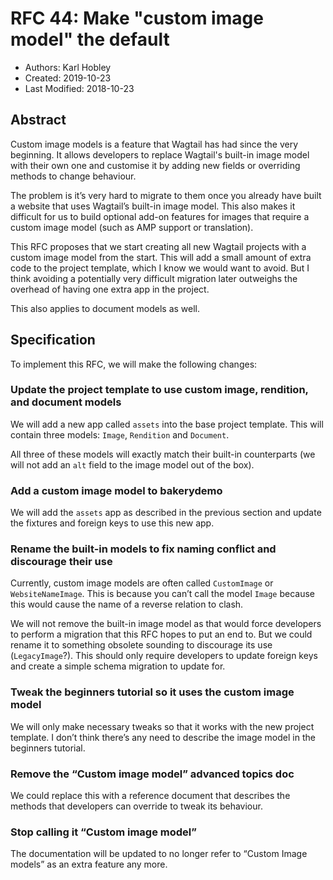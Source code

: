 # RFC 44: Make "custom image model" the default

* Authors: Karl Hobley
* Created: 2019-10-23
* Last Modified: 2018-10-23

## Abstract

Custom image models is a feature that Wagtail has had since the very beginning. It allows developers to replace Wagtail's built-in image model with their own one and customise it by adding new fields or overriding methods to change behaviour.

The problem is it’s very hard to migrate to them once you already have built a website that uses Wagtail’s built-in image model. This also makes it difficult for us to build optional add-on features for images that require a custom image model (such as AMP support or translation).

This RFC proposes that we start creating all new Wagtail projects with a custom image model from the start. This will add a small amount of extra code to the project template, which I know we would want to avoid. But I think avoiding a potentially very difficult migration later outweighs the overhead of having one extra app in the project.

This also applies to document models as well.

## Specification

To implement this RFC, we will make the following changes:


### Update the project template to use custom image, rendition, and document models

We will add a new app called `assets` into the base project template. This will contain three models: `Image`, `Rendition` and `Document`.

All three of these models will exactly match their built-in counterparts (we will not add an `alt` field to the image model out of the box).


### Add a custom image model to bakerydemo

We will add the `assets` app as described in the previous section and update the fixtures and foreign keys to use this new app.


### Rename the built-in models to fix naming conflict and discourage their use

Currently, custom image models are often called `CustomImage` or `WebsiteNameImage`. This is because you can’t call the model `Image` because this would cause the name of a reverse relation to clash.

We will not remove the built-in image model as that would force developers to perform a migration that this RFC hopes to put an end to. But we could rename it to something obsolete sounding to discourage its use (`LegacyImage`?). This should only require developers to update foreign keys and create a simple schema migration to update for.


### Tweak the beginners tutorial so it uses the custom image model

We will only make necessary tweaks so that it works with the new project template. I don’t think there’s any need to describe the image model in the beginners tutorial.


### Remove the “Custom image model” advanced topics doc

We could replace this with a reference document that describes the methods that developers can override to tweak its behaviour.


### Stop calling it “Custom image model”

The documentation will be updated to no longer refer to “Custom Image models” as an extra feature any more.

